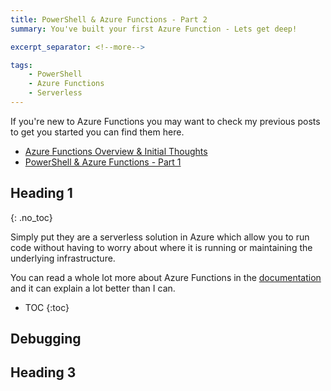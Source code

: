 ```yaml
---
title: PowerShell & Azure Functions - Part 2
summary: You've built your first Azure Function - Lets get deep!

excerpt_separator: <!--more-->

tags:
    - PowerShell
    - Azure Functions
    - Serverless
---
```


If you're new to Azure Functions you may want to check my previous posts to get you started you can find them here.

- [Azure Functions Overview & Initial Thoughts](https://millerb.co.uk/2019/11/26/Azure-Functions-and-PowerShell.html)
- [PowerShell & Azure Functions - Part 1](https://millerb.co.uk/2019/11/27/Getting-Started-Pwsh-Az-Functions-Part-1.html)

<!--more-->
## Heading 1
{: .no_toc}

Simply put they are a serverless solution in Azure which allow you to run code without having to worry about where it is running or maintaining the underlying infrastructure.

You can read a whole lot more about Azure Functions in the [documentation](https://docs.microsoft.com/en-gb/azure/azure-functions/functions-overview) and it can explain a lot better than I can.

* TOC
{:toc}


## Debugging

## Heading 3